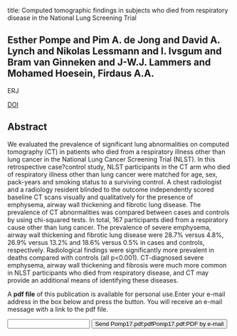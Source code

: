 title: Computed tomographic findings in subjects who died from respiratory disease in the National Lung Screening Trial

## Esther Pompe and Pim A. de Jong and David A. Lynch and Nikolas Lessmann and I. Ivsgum and Bram van Ginneken and J-W.J. Lammers and Mohamed Hoesein, Firdaus A.A.
ERJ

<a href="https://doi.org/10.1183/13993003.01814-2016">DOI</a>

## Abstract
We evaluated the prevalence of significant lung abnormalities on computed tomography (CT) in patients who died from a respiratory illness other than lung cancer in the National Lung Cancer Screening Trial (NLST). In this retrospective case?control study, NLST participants in the CT arm who died of respiratory illness other than lung cancer were matched for age, sex, pack-years and smoking status to a surviving control. A chest radiologist and a radiology resident blinded to the outcome independently scored baseline CT scans visually and qualitatively for the presence of emphysema, airway wall thickening and fibrotic lung disease. The prevalence of CT abnormalities was compared between cases and controls by using chi-squared tests. In total, 167 participants died from a respiratory cause other than lung cancer. The prevalence of severe emphysema, airway wall thickening and fibrotic lung disease were 28.7% versus 4.8%, 26.9% versus 13.2% and 18.6% versus 0.5% in cases and controls, respectively. Radiological findings were significantly more prevalent in deaths compared with controls (all p<0.001). CT-diagnosed severe emphysema, airway wall thickening and fibrosis were much more common in NLST participants who died from respiratory disease, and CT may provide an additional means of identifying these diseases.

A <b>pdf file</b> of this publication is available for personal use.Enter your e-mail address in the box below and press the button. You will receive an e-mail message with a link to the pdf file.
<form action="sender.php">  <input type="text" name="email">  <input type="submit" value="Send Pomp17.pdf:pdfPomp17.pdf:PDF by e-mail"></form>